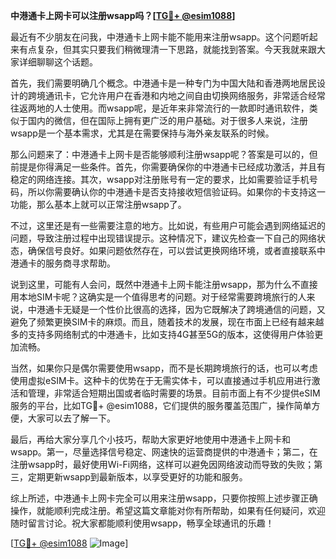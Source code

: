 **中港通卡上网卡可以注册wsapp吗？[[TG💪+ @esim1088](https://t.me/s/esim1088)]**

最近有不少朋友在问我，中港通卡上网卡能不能用来注册wsapp。这个问题听起来有点复杂，但其实只要我们稍微理清一下思路，就能找到答案。今天我就来跟大家详细聊聊这个话题。

首先，我们需要明确几个概念。中港通卡是一种专门为中国大陆和香港两地居民设计的跨境通讯卡，它允许用户在香港和内地之间自由切换网络服务，非常适合经常往返两地的人士使用。而wsapp呢，是近年来非常流行的一款即时通讯软件，类似于国内的微信，但在国际上拥有更广泛的用户基础。对于很多人来说，注册wsapp是一个基本需求，尤其是在需要保持与海外亲友联系的时候。

那么问题来了：中港通卡上网卡是否能够顺利注册wsapp呢？答案是可以的，但前提是你得满足一些条件。首先，你需要确保你的中港通卡已经成功激活，并且有稳定的网络连接。其次，wsapp对注册账号有一定的要求，比如需要验证手机号码，所以你需要确认你的中港通卡是否支持接收短信验证码。如果你的卡支持这一功能，那么基本上就可以正常注册wsapp了。

不过，这里还是有一些需要注意的地方。比如说，有些用户可能会遇到网络延迟的问题，导致注册过程中出现错误提示。这种情况下，建议先检查一下自己的网络状态，确保信号良好。如果问题依然存在，可以尝试更换网络环境，或者直接联系中港通卡的服务商寻求帮助。

说到这里，可能有人会问，既然中港通卡上网卡能注册wsapp，那为什么不直接用本地SIM卡呢？这确实是一个值得思考的问题。对于经常需要跨境旅行的人来说，中港通卡无疑是一个性价比很高的选择，因为它既解决了跨境通信的问题，又避免了频繁更换SIM卡的麻烦。而且，随着技术的发展，现在市面上已经有越来越多的支持多网络制式的中港通卡，比如支持4G甚至5G的版本，这使得用户体验更加流畅。

当然，如果你只是偶尔需要使用wsapp，而不是长期跨境旅行的话，也可以考虑使用虚拟eSIM卡。这种卡的优势在于无需实体卡，可以直接通过手机应用进行激活和管理，非常适合短期出国或者临时需要的场景。目前市面上有不少提供eSIM服务的平台，比如TG💪+ @esim1088，它们提供的服务覆盖范围广，操作简单方便，大家可以去了解一下。

最后，再给大家分享几个小技巧，帮助大家更好地使用中港通卡上网卡和wsapp。第一，尽量选择信号稳定、网速快的运营商提供的中港通卡；第二，在注册wsapp时，最好使用Wi-Fi网络，这样可以避免因网络波动而导致的失败；第三，定期更新wsapp到最新版本，以享受更好的功能和服务。

综上所述，中港通卡上网卡完全可以用来注册wsapp，只要你按照上述步骤正确操作，就能顺利完成注册。希望这篇文章能对你有所帮助，如果有任何疑问，欢迎随时留言讨论。祝大家都能顺利使用wsapp，畅享全球通讯的乐趣！

[[TG💪+ @esim1088](https://t.me/s/esim1088) ![Image](https://i.postimg.cc/4NQfJmqS/Snipaste-2025-05-13-00-14-12.png)]